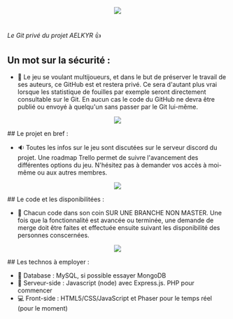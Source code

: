 <p align="center">
  <img src="http://aelkyr.net/sprites_usable/logo_presentation_aelkyr_usable.png">
</p>

# 


_Le Git privé du projet AELKYR_ :+1:


## Un mot sur la sécurité :
  - :no_entry_sign: Le jeu se voulant multijoueurs, et dans le but de préserver le travail de ses auteurs, ce GitHub est et restera privé. Ce sera d'autant plus vrai lorsque les statistique de fouilles par exemple seront directement consultable sur le Git. En aucun cas le code du GitHub ne devra être publié ou envoyé à quelqu'un sans passer par le Git lui-même.


<p align="center">
  <img src="http://aelkyr.net/sprites_usable/separator_1_usable.png">
</p>
## Le projet en bref :

  - :sound: Toutes les infos sur le jeu sont discutées sur le serveur discord du projet. Une roadmap Trello permet de suivre l'avancement des différentes options du jeu. N'hésitez pas à demander vos accès à moi-même ou aux autres membres.


<p align="center">
  <img src="http://aelkyr.net/sprites_usable/separator_1_usable.png">
</p>
## Le code et les disponibilitées :

  - :file_folder: Chacun code dans son coin SUR UNE BRANCHE NON MASTER. Une fois que la fonctionnalité est avancée ou terminée, une demande de merge doit être faites et effectuée ensuite suivant les disponibilité des personnes conscernées.


<p align="center">
  <img src="http://aelkyr.net/sprites_usable/separator_1_usable.png">
</p>
## Les technos à employer :

  - :floppy_disk: Database : MySQL, si possible essayer MongoDB
  - :closed_lock_with_key: Serveur-side : Javascript (node) avec Express.js. PHP pour commencer
  - :computer: Front-side : HTML5/CSS/JavaScript et Phaser pour le temps réel (pour le moment)
